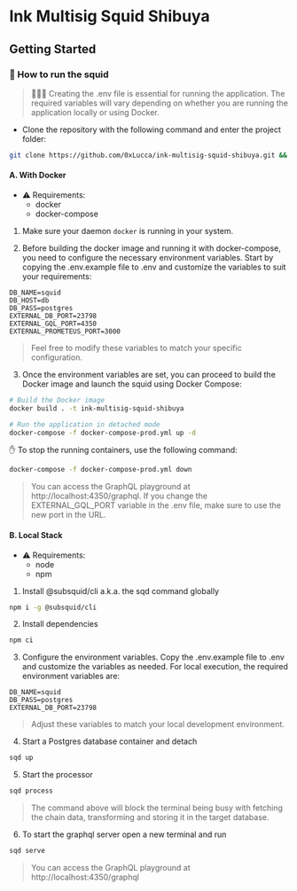 # Ink Multisig Squid Shibuya

## Getting Started

### 🚀 How to run the squid

> 🚨🚨🚨 Creating the .env file is essential for running the application. The required variables will vary depending on whether you are running the application locally or using Docker.

- Clone the repository with the following command and enter the project folder:

```bash
git clone https://github.com/0xLucca/ink-multisig-squid-shibuya.git && cd ink-multisig-squid-shibuya
```
#### A. With Docker

- ⚠️ Requirements:
  - docker
  - docker-compose

1. Make sure your daemon `docker` is running in your system.

2. Before building the docker image and running it with docker-compose, you need to configure the necessary environment variables. Start by copying the .env.example file to .env and customize the variables to suit your requirements:

```
DB_NAME=squid
DB_HOST=db
DB_PASS=postgres
EXTERNAL_DB_PORT=23798
EXTERNAL_GQL_PORT=4350
EXTERNAL_PROMETEUS_PORT=3000
```

> Feel free to modify these variables to match your specific configuration.

3. Once the environment variables are set, you can proceed to build the Docker image and launch the squid using Docker Compose:

```bash
# Build the Docker image
docker build . -t ink-multisig-squid-shibuya

# Run the application in detached mode
docker-compose -f docker-compose-prod.yml up -d
```

✋ To stop the running containers, use the following command:

```bash
docker-compose -f docker-compose-prod.yml down
```

> You can access the GraphQL playground at http://localhost:4350/graphql. If you change the EXTERNAL_GQL_PORT variable in the .env file, make sure to use the new port in the URL.

#### B. Local Stack

- ⚠️ Requirements:
  - node
  - npm

1. Install @subsquid/cli a.k.a. the sqd command globally
```bash
npm i -g @subsquid/cli
```

2. Install dependencies
```bash
npm ci
```

3. Configure the environment variables. Copy the .env.example file to .env and customize the variables as needed. For local execution, the required environment variables are:
```
DB_NAME=squid
DB_PASS=postgres
EXTERNAL_DB_PORT=23798
```
> Adjust these variables to match your local development environment.

4. Start a Postgres database container and detach
```bash
sqd up
```

5. Start the processor
```bash
sqd process
```
> The command above will block the terminal being busy with fetching the chain data, transforming and storing it in the target database.

6. To start the graphql server open a new terminal and run
```bash
sqd serve
```

> You can access the GraphQL playground at http://localhost:4350/graphql

